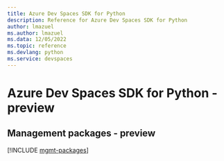 ```yaml
---
title: Azure Dev Spaces SDK for Python
description: Reference for Azure Dev Spaces SDK for Python
author: lmazuel
ms.author: lmazuel
ms.data: 12/05/2022
ms.topic: reference
ms.devlang: python
ms.service: devspaces
---
```

# Azure Dev Spaces SDK for Python - preview

## Management packages - preview
[!INCLUDE [mgmt-packages](dev-spaces-mgmt-index.md)]